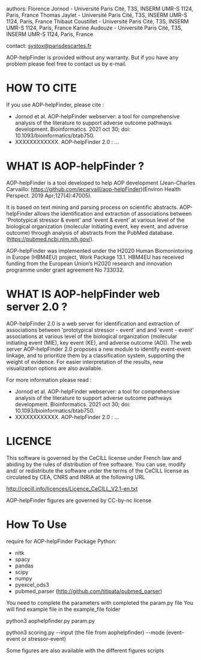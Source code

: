 authors: Florence Jornod - Université Paris Cité, T3S, INSERM UMR-S 1124, Paris, France
         Thomas Jaylet - Université Paris Cité, T3S, INSERM UMR-S 1124, Paris, France
	 Thibaut Coustillet - Université Paris Cité, T3S, INSERM UMR-S 1124, Paris, France
         Karine Audouze - Université Paris Cité, T3S, INSERM UMR-S 1124, Paris, France

contact: systox@parisdescartes.fr


AOP-helpFinder is provided without any warranty. But if you have any problem please feel free to contact us by e-mail.


# HOW TO CITE 
If you use AOP-helpFinder, please cite :

* Jornod et al. AOP-helpFinder webserver: a tool for comprehensive analysis of the literature to support adverse outcome pathways development. Bioinformatics. 2021 oct 30; doi: 10.1093/bioinformatics/btab750.
* XXXXXXXXXXXX. AOP-helpFinder 2.0 : ...

# WHAT IS AOP-helpFinder ? 

AOP-helpFinder is a tool developed to help AOP development (Jean-Charles Carvaillo: https://github.com/jecarvaill/aop-helpFinder)(Environ Health Perspect. 2019 Apr;127(4):47005).

It is based on text mining and parsing process on scientific abstracts. AOP-helpFinder allows the identification and extraction of associations between 'Prototypical stressor & event' and 'event & event' at various level of the biological organization (molecular initiating event, key event, and adverse outcome) through analysis of abstracts from the PubMed database. (https://pubmed.ncbi.nlm.nih.gov/). 


AOP-helpFinder was implemented under the H2020 Human Biomonintoring in Europe (HBM4EU) project, Work Package 13.1.
HBM4EU has received funding from the European Union’s H2020 research and innovation programme under grant agreement No 733032.

#  WHAT IS AOP-helpFinder web server 2.0 ? 

AOP-helpFinder 2.0 is a web server for identification and extraction of associations between 'prototypical stressor - event' and and 'event - event' associations at various level of the biological organization (molecular initiating event (MIE), key event (KE), and adverse outcome (AO)).
The web server AOP-helpFinder 2.0 proposes a new module to identify event-event linkage, and to prioritize them by a classification system, supporting the weight of evidence. For easier interpretation of the results, new visualization options are also available.

For more information please read :
* Jornod et al. AOP-helpFinder webserver: a tool for comprehensive analysis of the literature to support adverse outcome pathways development. Bioinformatics. 2021 oct 30; doi: 10.1093/bioinformatics/btab750.
* XXXXXXXXXXXX. AOP-helpFinder 2.0 : ...

# LICENCE 
This software is governed by the CeCILL license under French law and abiding by the rules of distribution of free software.  You can  use,  modify and/ or redistribute the software under the terms of the CeCILL license as circulated by CEA, CNRS and INRIA at the following URL

http://cecill.info/licences/Licence_CeCILL_V2.1-en.txt

AOP-helpFinder figures are governed by CC-by-nc license


# How To Use 

require for AOP-helpFinder
Package Python:
* nltk
* spacy
* pandas
* scipy
* numpy
* pyexcel_ods3
* pubmed_parser (http://github.com/titipata/pubmed_parser)

You need to complete the parameters with completed the param.py file
You will find example file in the example_file folder

python3 aophelpfinder.py param.py 

python3 scoring.py --input (the file from aophelpfinder) --mode (event-event or stressor-event)

Some figures are also available with the different figures scripts

